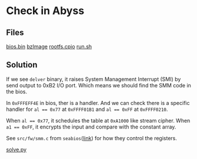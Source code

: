 # Check in Abyss

## Files

[bios.bin](./bios.bin)
[bzImage](./bzImage)
[rootfs.cpio](./rootfs.cpio)
[run.sh](./run.sh)

## Solution

If we see `delver` binary, it raises System Management Interrupt (SMI) by send output to 0xB2 I/O port. Which means we should find the SMM code in the bios.

In `0xFFFEFF4E` in bios, ther is a handler. And we can check there is a specific handler for `al == 0x77` at `0xFFFF01B1` and `al == 0xFF` at `0xFFFF0210`.

When `al == 0x77`, it schedules the table at `0xA1000` like stream cipher.
When `a1 == 0xFF`, it encrypts the input and compare with the constant array.

See `src/fw/smm.c` from `seabios`([link](https://github.com/coreboot/seabios/blob/e4f02c12518c0fe8154950b2e34c56a92721626e/src/fw/smm.c)) for how they control the registers.

[solve.py](./solve.py)